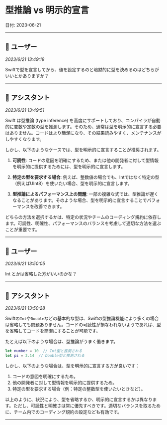 # 型推論 vs 明示的宣言

日付: 2023-06-21

---

## 👤 ユーザー
*2023/6/21 13:49:19*

Swiftで型を宣言してから、値を設定するのと暗黙的に型を決めるのはどちらがいいとかありますか？

---

## 🤖 アシスタント
*2023/6/21 13:49:51*

Swift は型推論 (type inference) を高度にサポートしており、コンパイラが自動的に変数や定数の型を推測します。そのため、通常は型を明示的に宣言する必要はありません。コードはより簡潔になり、その結果読みやすく、メンテナンスがしやすくなります。

しかし、以下のようなケースでは、型を明示的に宣言することが推奨されます。

1. **可読性**: コードの意図を明確にするため、または他の開発者に対して型情報を明示的に提供するためには、型を明示的に宣言します。

2. **特定の型を要求する場合**: 例えば、整数値の場合でも、Intではなく特定の型（例えばUInt8）を使いたい場合、型を明示的に宣言します。

3. **型推論によるパフォーマンス上の問題**: 一部の複雑な式では、型推論が遅くなることがあります。そのような場合、型を明示的に宣言することでパフォーマンスを改善できます。

どちらの方法を選択するかは、特定の状況やチームのコーディング規約に依存します。可読性、明確性、パフォーマンスのバランスを考慮して適切な方法を選ぶことが重要です。

---

## 👤 ユーザー
*2023/6/21 13:50:05*

Int とかは省略した方がいいのかな？

---

## 🤖 アシスタント
*2023/6/21 13:50:28*

Swiftの`Int`や`Double`などの基本的な型は、Swiftの型推論機能により多くの場合は省略しても問題ありません。コードの可読性が損なわれないようであれば、型を省略してコードを簡潔にすることが可能です。

たとえば以下のような場合は、型推論がうまく働きます。

```swift
let number = 10  // Int型と推測される
let pi = 3.14  // Double型と推測される
```

しかし、以下のような場合は、型を明示的に宣言する方が良いです：

1. コードの意図を明確にするため。
2. 他の開発者に対して型情報を明示的に提供するため。
3. 特定の型を要求する場合（例：特定の整数型を使いたいときなど）。

以上のように、状況により、型を省略するか、明示的に宣言するかは異なります。ただし、可読性と明確さは常に優先すべきです。適切なバランスを取るために、チーム内でのコーディング規約の設定なども有効です。

---
